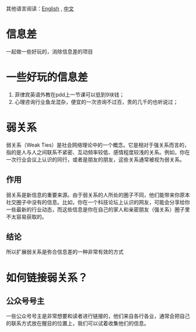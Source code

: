 其他语言阅读：[English](README.md) , [中文](README_zh.md)

# 信息差
一起做一些好玩的，消除信息差的项目

# 一些好玩的信息差
1. 菲律宾英语外教在pdd上一节课可以低到9块钱；
2. 心理咨询行业鱼龙混杂，便宜的一次咨询不过百，贵的几千的也听说过；

# 弱关系
弱关系（Weak Ties）是社会网络理论中的一个概念。它是相对于强关系而言的，指的是人与人之间联系不紧密、互动频率较低、感情程度较浅的关系。例如，你在一次行业会议上认识的同行，或者是朋友的朋友，这些关系通常被视为弱关系。

## 作用
弱关系是新信息的重要来源。由于弱关系的人所处的圈子不同，他们能带来你原本社交圈子中没有的信息。比如，你在一个科技论坛上认识的网友，可能会分享给你一些最新的行业动态，而这些信息是你在自己的家人和亲密朋友（强关系）圈子里不太容易获取的。

## 结论
所以扩展弱关系是弥合信息差的一种非常有效的方式

# 如何链接弱关系？
## 公众号号主
一些公众号号主是非常想要和读者进行链接的，他们来自各行各业，通常会把自己的联系方式放在醒目的位置上，我们可以试着收集他们的信息。